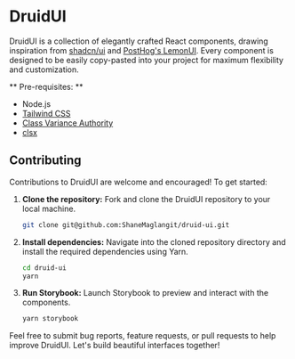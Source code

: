 # DruidUI

DruidUI is a collection of elegantly crafted React components, drawing inspiration from [shadcn/ui](https://github.com/shadcn-ui/ui) and [PostHog's LemonUI](https://github.com/PostHog/posthog). Every component is designed to be easily copy-pasted into your project for maximum flexibility and customization.

** Pre-requisites: **
- Node.js
- [Tailwind CSS](https://github.com/tailwindlabs/tailwindcss)
- [Class Variance Authority](https://github.com/joe-bell/cva)
- [clsx](https://github.com/lukeed/clsx)

## Contributing

Contributions to DruidUI are welcome and encouraged! To get started:

1. **Clone the repository:** Fork and clone the DruidUI repository to your local machine.
   
   ```bash
   git clone git@github.com:ShaneMaglangit/druid-ui.git
   ```

2. **Install dependencies:** Navigate into the cloned repository directory and install the required dependencies using Yarn.

   ```bash
   cd druid-ui
   yarn
   ```

3. **Run Storybook:** Launch Storybook to preview and interact with the components.

   ```bash
   yarn storybook
   ```

Feel free to submit bug reports, feature requests, or pull requests to help improve DruidUI. Let's build beautiful interfaces together!
